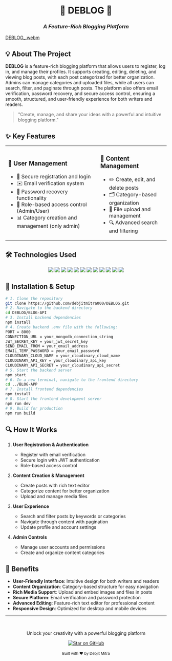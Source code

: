 # <div align="center">📝 DEBLOG 📝</div>
### <div align="center">*A Feature-Rich Blogging Platform*</div>

[DEBLOG_.webm](https://github.com/user-attachments/assets/f7dcc846-001f-45f3-8483-fba99a285e77)


## 💡 About The Project

**DEBLOG** is a feature-rich blogging platform that allows users to register, log in, and manage their profiles. It supports creating, editing, deleting, and viewing blog posts, with each post categorized for better organization. Admins can manage categories and uploaded files, while all users can search, filter, and paginate through posts. The platform also offers email verification, password recovery, and secure access control, ensuring a smooth, structured, and user-friendly experience for both writers and readers.

> "Create, manage, and share your ideas with a powerful and intuitive blogging platform."

## ✨ Key Features

<table>
  <tr>
    <td>
      <h3>👤 User Management</h3>
      <ul>
        <li>🔐 Secure registration and login</li>
        <li>✉️ Email verification system</li>
        <li>🔄 Password recovery functionality</li>
        <li>👑 Role-based access control (Admin/User)</li>
        <li>📊 Category creation and management (only admin)</li>
      </ul>
    </td>
    <td>
      <h3>📝 Content Management</h3>
      <ul>
        <li>✏️ Create, edit, and delete posts</li>
        <li>🗂️ Category-based organization</li>
        <li>📁 File upload and management</li>
        <li>🔍 Advanced search and filtering</li>
      </ul>
    </td>
  </tr>
</table>

## 🛠️ Technologies Used

<div align="center">
  
  <img src="https://img.shields.io/badge/React-20232A?style=for-the-badge&logo=react&logoColor=61DAFB" />
  <img src="https://img.shields.io/badge/Node.js-339933?style=for-the-badge&logo=nodedotjs&logoColor=white" />
  <img src="https://img.shields.io/badge/Express-000000?style=for-the-badge&logo=express&logoColor=white" />
  <img src="https://img.shields.io/badge/MongoDB-4EA94B?style=for-the-badge&logo=mongodb&logoColor=white" />

  <img src="https://img.shields.io/badge/Tailwind_CSS-38B2AC?style=for-the-badge&logo=tailwind-css&logoColor=white" />
  <img src="https://img.shields.io/badge/JWT-000000?style=for-the-badge&logo=JSON%20web%20tokens&logoColor=white" />
  <img src="https://img.shields.io/badge/Cloudinary-3448C5?style=for-the-badge&logo=cloudinary&logoColor=white" />
  <img src="https://img.shields.io/badge/Nodemailer-30B980?style=for-the-badge&logo=nodemailer&logoColor=white" />
  
  <img src="https://img.shields.io/badge/Jodit_Editor-007396?style=for-the-badge&logo=javascript&logoColor=white" />
  <img src="https://img.shields.io/badge/Mongodb-880000?style=for-the-badge&logo=mongodb&logoColor=white" />
  <img src="https://img.shields.io/badge/Bcrypt-2A2A2A?style=for-the-badge&logo=npm&logoColor=white" />
  <img src="https://img.shields.io/badge/Axios-5A29E4?style=for-the-badge&logo=axios&logoColor=white" />

</div>

## 🚀 Installation & Setup

```bash
# 1. Clone the repository
git clone https://github.com/debjitmitra000/DEBLOG.git
# 2. Navigate to the backend directory
cd DEBLOG/BLOG-API
# 3. Install backend dependencies
npm install
# 4. Create backend .env file with the following:
PORT = 8000
CONNECTION_URL = your_mongodb_connection_string
JWT_SECRET_KEY = your_jwt_secret_key
SEND_EMAIL_FROM = your_email_address
EMAIL_TEMP_PASSWORD = your_email_password
CLOUDINARY_CLOUD_NAME = your_cloudinary_cloud_name
CLOUDINARY_API_KEY = your_cloudinary_api_key
CLOUDINARY_API_SECRET = your_cloudinary_api_secret
# 5. Start the backend server
npm start
# 6. In a new terminal, navigate to the frontend directory
cd ../BLOG-APP
# 7. Install frontend dependencies
npm install
# 8. Start the frontend development server
npm run dev
# 9. Build for production
npm run build
```

## 🔍 How It Works

1. **User Registration & Authentication**
   - Register with email verification
   - Secure login with JWT authentication
   - Role-based access control

2. **Content Creation & Management**
   - Create posts with rich text editor
   - Categorize content for better organization
   - Upload and manage media files

3. **User Experience**
   - Search and filter posts by keywords or categories
   - Navigate through content with pagination
   - Update profile and account settings

4. **Admin Controls**
   - Manage user accounts and permissions
   - Create and organize content categories



## 🌟 Benefits

- **User-Friendly Interface**: Intuitive design for both writers and readers
- **Content Organization**: Category-based structure for easy navigation
- **Rich Media Support**: Upload and embed images and files in posts
- **Secure Platform**: Email verification and password protection
- **Advanced Editing**: Feature-rich text editor for professional content
- **Responsive Design**: Optimized for desktop and mobile devices


---

<div align="center">
  <br>
  <p>Unlock your creativity with a powerful blogging platform</p>
  <a href="https://github.com/debjitmitra000/DEBLOG/stargazers">
    <img src="https://img.shields.io/badge/⭐_Star_This_Repo-171515?style=for-the-badge&logo=github&logoColor=white" alt="Star on GitHub"/>
  </a>
  <br><br>
  <sub>Built with ❤️ by Debjit Mitra</sub>
</div>

